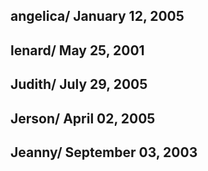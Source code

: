 ## angelica/ January 12, 2005
## lenard/ May 25, 2001
## Judith/ July 29, 2005
## Jerson/ April 02, 2005
## Jeanny/ September 03, 2003